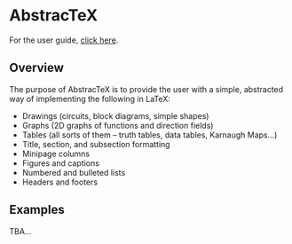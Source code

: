 # AbstracTeX
For the user guide, [click here](https://github.com/SAR-mango/AbstracTeX/blob/main/user_guide.md).
## Overview
The purpose of AbstracTeX is to provide the user with a simple, abstracted way of implementing the following in LaTeX:
- Drawings (circuits, block diagrams, simple shapes)
- Graphs (2D graphs of functions and direction fields)
- Tables (all sorts of them – truth tables, data tables, Karnaugh Maps...)
- Title, section, and subsection formatting
- Minipage columns
- Figures and captions
- Numbered and bulleted lists
- Headers and footers
## Examples
TBA...
